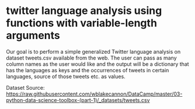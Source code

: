 # twitter language analysis using functions with variable-length arguments

Our goal is to perform a simple generalized Twitter language analysis on dataset tweets.csv available from the web. The user can pass as many column names as the user would like and the output will be a dictionary that has the languages as keys and the occurrences of tweets in certain languages, source of those tweets etc. as values.
 
Dataset Source: https://raw.githubusercontent.com/wblakecannon/DataCamp/master/03-python-data-science-toolbox-(part-1)/_datasets/tweets.csv
